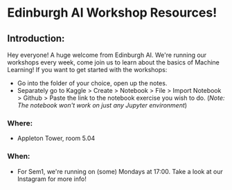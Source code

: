 # Edinburgh AI Workshop Resources!

## Introduction:
Hey everyone! A huge welcome from Edinburgh AI. We're running our workshops every week, come join us to learn about the basics of Machine Learning!
If you want to get started with the workshops:
- Go into the folder of your choice, open up the notes. 
- Separately go to Kaggle > Create > Notebook > File > Import Notebook > Github > Paste the link to the notebook exercise you wish to do. (*Note: The notebook won't work on just any Jupyter environment*)

### Where:
- Appleton Tower, room 5.04

### When:
- For Sem1, we're running on (some) Mondays at 17:00. Take a look at our Instagram for more info!

